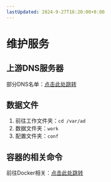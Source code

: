 ```yaml
---
lastUpdated: 2024-9-27T18:20:00+8:00
---
```


# 维护服务

## 上游DNS服务器

部分DNS名单：[点击此处跳转](/DNSSEC/DNS大全)

## 数据文件

1. 前往工作文件夹：```cd /var/ad```
2. 数据文件夹：```work```
3. 配置文件夹：```conf```

## 容器的相关命令

前往Docker相关：[点击此处跳转](/Docker/)